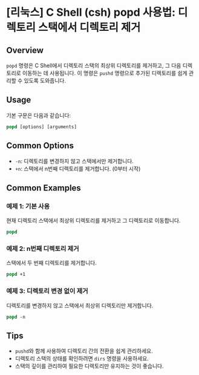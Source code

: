 # [리눅스] C Shell (csh) popd 사용법: 디렉토리 스택에서 디렉토리 제거

## Overview
`popd` 명령은 C Shell에서 디렉토리 스택의 최상위 디렉토리를 제거하고, 그 다음 디렉토리로 이동하는 데 사용됩니다. 이 명령은 `pushd` 명령으로 추가된 디렉토리를 쉽게 관리할 수 있도록 도와줍니다.

## Usage
기본 구문은 다음과 같습니다:

```csh
popd [options] [arguments]
```

## Common Options
- `-n`: 디렉토리를 변경하지 않고 스택에서만 제거합니다.
- `+n`: 스택에서 n번째 디렉토리를 제거합니다. (0부터 시작)

## Common Examples

### 예제 1: 기본 사용
현재 디렉토리 스택에서 최상위 디렉토리를 제거하고 그 디렉토리로 이동합니다.
```csh
popd
```

### 예제 2: n번째 디렉토리 제거
스택에서 두 번째 디렉토리를 제거합니다.
```csh
popd +1
```

### 예제 3: 디렉토리 변경 없이 제거
디렉토리를 변경하지 않고 스택에서 최상위 디렉토리만 제거합니다.
```csh
popd -n
```

## Tips
- `pushd`와 함께 사용하여 디렉토리 간의 전환을 쉽게 관리하세요.
- 디렉토리 스택의 상태를 확인하려면 `dirs` 명령을 사용하세요.
- 스택의 깊이를 관리하여 필요한 디렉토리만 유지하는 것이 좋습니다.